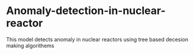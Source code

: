 # Anomaly-detection-in-nuclear-reactor
This model detects anomaly in nuclear reactors using tree based decesion making algorithems
